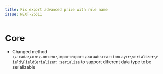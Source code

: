 ```yaml
---
title: Fix export advanced price with rule name
issue: NEXT-26311
---
```

# Core
* Changed method `\Cicada\Core\Content\ImportExport\DataAbstractionLayer\Serializer\Field\FieldSerializer::serialize` to support different data type to be serializable
